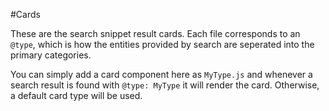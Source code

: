 #Cards

These are the search snippet result cards. Each file corresponds to an `@type`, which is how the entities provided by search are seperated into the primary categories.

You can simply add a card component here as `MyType.js` and whenever a search result is found with `@type: MyType` it will render the card. Otherwise, a default card type will be used.

